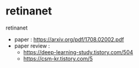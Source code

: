 # retinanet
retinanet

- paper : https://arxiv.org/pdf/1708.02002.pdf
- paper review : 
  - https://deep-learning-study.tistory.com/504
  - https://csm-kr.tistory.com/5
